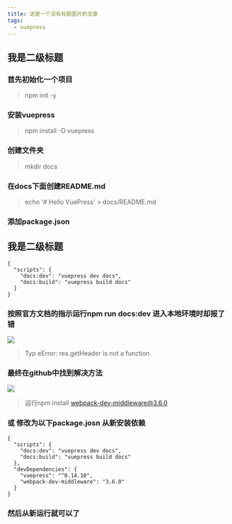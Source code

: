 ```yaml
---
title: 这是一个没有标题图片的文章
tags:
  - vuepress
---
```




## 我是二级标题


### 首先初始化一个项目
> npm init -y

### 安装vuepress
> npm install -D vuepress

### 创建文件夹
> mkdir docs

### 在docs下面创建README.md
> echo '# Hello VuePress' > docs/README.md


### 添加package.json

## 我是二级标题

```
{
  "scripts": {
    "docs:dev": "vuepress dev docs",
    "docs:build": "vuepress build docs"
  }
}
```

### 按照官方文档的指示运行npm run docs:dev  进入本地环境时却报了错


![](https://user-gold-cdn.xitu.io/2019/3/14/1697cb2dfa139fda?w=1086&h=162&f=png&s=100972)
>Typ
eError: res.getHeader is not a function

### 最终在github中找到解决方法

![](https://user-gold-cdn.xitu.io/2019/3/14/1697cbe1363b2f3a?w=905&h=471&f=png&s=57145)

>运行npm install webpack-dev-middleware@3.6.0

### 或 修改为以下package.josn 从新安装依赖

```
{
  "scripts": {
    "docs:dev": "vuepress dev docs",
    "docs:build": "vuepress build docs"
  },
  "devDependencies": {
    "vuepress": "^0.14.10",
    "webpack-dev-middleware": "3.6.0"
  }
}
```
### 然后从新运行就可以了

